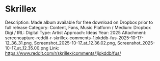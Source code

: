 # Skrillex

Description: Made album available for free download on Dropbox prior to full release
Category: Content, Fans, Music
Platform / Medium: Dropbox
Digi / IRL: Digital
Type: Artist
Approach: Ideas
Year: 2025
Attachment: screencapture-reddit-r-skrillex-comments-1jokddb-fus-2025-10-17-12_36_31.png, Screenshot_2025-10-17_at_12.36.02.png, Screenshot_2025-10-17_at_12.35.00.png
Link: https://www.reddit.com/r/skrillex/comments/1jokddb/fus/